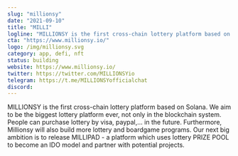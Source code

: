 ```yaml
---
slug: "millionsy"
date: "2021-09-10"
title: "MILLI"
logline: "MILLIONSY is the first cross-chain lottery platform based on Solana."
cta: "https://www.millionsy.io/"
logo: /img/millionsy.svg
category: app, defi, nft
status: building
website: https://www.millionsy.io/
twitter: https://twitter.com/MILLIONSYio
telegram: https://t.me/MILLIONSYofficialchat
discord: 
---
```


MILLIONSY is the first cross-chain lottery platform based on Solana. 
We aim to be the biggest lottery platform ever, not only in the blockchain system.
People can purchase lottery by visa, paypal,... in the future. 
Furthermore, Millionsy will also build more lottery and boardgame programs. 
Our next big ambition is to release MILLIPAD - a platform which uses lottery PRIZE POOL to become an IDO model and partner with potential projects.